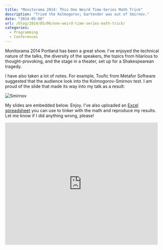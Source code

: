 ```yaml
---
title: "Monitorama 2014: This One Weird Time-Series Math Trick"
description: "Tried the Kolmogorov; bartender was out of Smirnov."
date: "2014-05-06"
url: /blog/2014/05/06/one-weird-time-series-math-trick/
categories:
  - Programming
  - Conferences
---
```


Monitorama 2014 Portland has been a great show. I've enjoyed the technical
nature of the talks, the diversity of the speakers, the topics from hilarious to
thought-provoking, and the stage in a theater, set up for a Shakespearean
tragedy.

I have also taken a lot of notes. For example, Toufic from Metafor Software
suggested that the audience look into the Kolmogorov-Smirnov test. I am proud of
the slide that made its way into my talk as a result:

![Smirnov](/media/2014/05/smirnov.jpg)

My slides are embedded below. Enjoy. I've also uploaded an [Excel spreadsheet](/media/2014/05/time-series-tricks.xlsx) you
can use to tinker with the math and reproduce my results. Let me know if I did
anything wrong, please!

<iframe src="https://app.box.com/embed_widget/hnd0llg8tzut/s/o60h3cxbp5fa1u5jw1pu?view=list&sort=name&direction=ASC&theme=blue" width="500" height="400" frameborder="0" allowfullscreen webkitallowfullscreen mozallowfullscreen oallowfullscreen msallowfullscreen></iframe>


